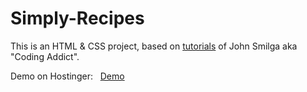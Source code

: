 # Simply-Recipes
 This is an HTML & CSS project, based on [tutorials](https://www.youtube.com/watch?v=4hiXSFpwTQc&list=PLnHJACx3NwAdhoqmE5i_dqSnYHd04doh0&index=2) 
 of John Smilga aka "Coding Addict". 
 

Demo on Hostinger: &nbsp; [Demo]()         



 
